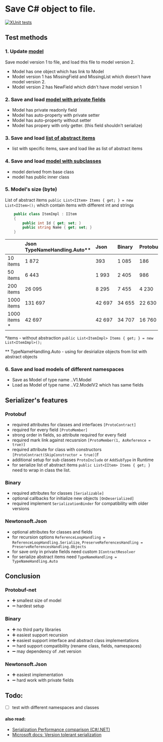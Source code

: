 # Save C# object to file.

[![XUnit tests](https://github.com/Nov1kov/TestSerializeObjectToFile/workflows/XUnit%20tests/badge.svg?event=push)](https://github.com/Nov1kov/TestSerializeObjectToFile/actions)

## Test methods

### 1. Update [model](https://github.com/Nov1kov/TestSerializeObjectToFile/blob/master/testserializeObjectToFile/Models/Model.cs)

Save model version 1 to file, and load this file to model version 2.

* Model has one object which has link to Model
* Model version 1 has MissingField and MissingList which doesn't have model version 2.
* Model version 2 has NewField which didn't have model version 1

### 2. Save and load [model with private fields](https://github.com/Nov1kov/TestSerializeObjectToFile/blob/master/testserializeObjectToFile/Models/ModelWithReadOnly.cs)

* Model has private readonly field
* Model has auto-property with private setter
* Model has auto-property without setter
* Model has propery with only getter. (this field shouldn't serialize) 

### 3. Save and load [list of abstract items](https://github.com/Nov1kov/TestSerializeObjectToFile/blob/master/testserializeObjectToFile/Models/AbstractList.cs)

* list with specific items, save and load like as list of abstract items

### 4. Save and load [model with subclasses](https://github.com/Nov1kov/TestSerializeObjectToFile/blob/master/testserializeObjectToFile/Models/ModelWithBaseClass.cs)

* model derived from base class
* model has public inner class 

### 5. Model's size (byte)

List of abstract items `public List<IItem> Items { get; } = new List<IItem>();`  which contain items with different int and strings

```c#
    public class ItemImpl : IItem
    {
        public int Id { get; set; }
        public string Name { get; set; }
    }
```


|           | Json TypeNameHandling.Auto** | Json  | Binary |  Protobuf  |
|:----------|:-------|:-----|:---|:---|
| 10 items |   1 872     | 393 |  1 085  |  186  |
| 50 items |  6 443     |  1 993 | 2 405   |  986  |
| 200 items |   26 095     | 8 295 | 7 455 |  4 230  |
| 1000 items |   131 697     | 42 697 | 34 655  |  22 630  |
| 1000 items * |   42 697     | 42 697 | 34 707  |  16 760   |

*items - without abstraction `public List<ItemImpl> Items { get; } = new List<ItemImpl>();`

** TypeNameHandling.Auto - using for desirialize objects from list with abstract objects 

### 6. Save and load models of different namespaces 

* Save as Model of type name ..V1.Model
* Load as Model of type name ..V2.ModelV2 which has same fields


## Serializer's features

### Protobuf

* required attributes for classes and interfaces `[ProtoContract]`
* required for every field `[ProtoMember]`
* strong order in fields, so attribute required for every field
* required mark link against recusrsion `[ProtoMember(1, AsReference = true)]`
* required attribute for class with constructors `[ProtoContract(SkipConstructor = true)]`f
* additional setup for sub classes `ProtoInclude` or `AddSubType` in Runtime
* for serialize list of abstract items `public List<IItem> Items { get; }` need to wrap in class the list.

### Binary 
* required attributes for classes `[Serializable]`
* optional callbacks for initialize new objects `[OnDeserialized]`
* required implement `SerializationBinder` for compatibility with older versions

### Newtonsoft.Json
* optional attributes for classes and fields
* for recursion options `ReferenceLoopHandling = ReferenceLoopHandling.Serialize`, `PreserveReferencesHandling = PreserveReferencesHandling.Objects`
* for save only in private fields need custom `IContractResolver`
* for serialize abstract items need `TypeNameHandling = TypeNameHandling.Auto`


## Conclusion
### Protobuf-net
* :heavy_plus_sign: smallest size of model
* :heavy_minus_sign: hardest setup

### Binary
* :heavy_plus_sign: no third party libraries
* :heavy_plus_sign: easiest support recursion
* :heavy_plus_sign: easiest support interface and abstract class implementations
* :heavy_minus_sign: hard support compatibility (rename class, fields, namespaces)
* :heavy_minus_sign: may dependency of .net version

### Newtonsoft.Json
* :heavy_plus_sign: easiest implementation 
* :heavy_minus_sign: hard work with private fields

## Todo:
* [ ] test with different namespaces and classes

#### also read:
* [Serialization Performance comparison (C#/.NET)](https://maxondev.com/serialization-performance-comparison-c-net-formats-frameworks-xmldatacontractserializer-xmlserializer-binaryformatter-json-newtonsoft-servicestack-text/)
* [Microsoft docs: Version tolerant serialization](https://docs.microsoft.com/en-us/dotnet/standard/serialization/version-tolerant-serialization)
